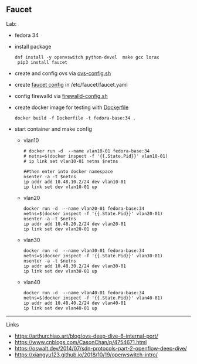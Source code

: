 Faucet
---
Lab:
- fedora 34
- install package
  ```
  dnf install -y openvswitch python-devel  make gcc lorax
   pip3 install faucet
   ```
- create and config ovs via [ovs-config.sh](./ovs-config.sh)

- create [faucet config](./faucet.yaml) in /etc/faucet/faucet.yaml

- config firewalld via [firewalld-config.sh](./firewalld-config.sh)

- create docker image for testing  with [Dockerfile](./Dockerfile)
  ```
  docker build -f Dockerfile -t fedora-base:34 .
  ```

- start container and make config
  - vlan10
    ```
    # docker run -d  --name vlan10-01 fedora-base:34
    # netns=$(docker inspect -f '{{.State.Pid}}' vlan10-01)
    # ip link set vlan10-01 netns $netns
    
    ##then enter into docker namespace
    nsenter -a -t $netns
    ip addr add 10.48.10.2/24 dev vlan10-01
    ip link set dev vlan10-01 up
    ```
  - vlan20
    ```
    docker run -d  --name vlan20-01 fedora-base:34
    netns=$(docker inspect -f '{{.State.Pid}}' vlan20-01)
    nsenter -a -t $netns
    ip addr add 10.48.20.2/24 dev vlan20-01
    ip link set dev vlan20-01 up

    ```
  - vlan30
    ```
    docker run -d  --name vlan30-01 fedora-base:34
    netns=$(docker inspect -f '{{.State.Pid}}' vlan30-01)
    nsenter -a -t $netns
    ip addr add 10.48.30.2/24 dev vlan30-01
    ip link set dev vlan30-01 up

    ```
  - vlan40
    ```
    docker run -d  --name vlan40-01 fedora-base:34
    netns=$(docker inspect -f '{{.State.Pid}}' vlan40-01)
    ip addr add 10.48.40.2/24 dev vlan40-01
    ip link set dev vlan40-01 up

    ```  
---
Links

- https://arthurchiao.art/blog/ovs-deep-dive-6-internal-port/
- https://www.cnblogs.com/CasonChan/p/4754671.html
- https://oswalt.dev/2014/07/sdn-protocols-part-2-openflow-deep-dive/
- https://xiangyu123.github.io/2018/10/19/openvswitch-intro/


